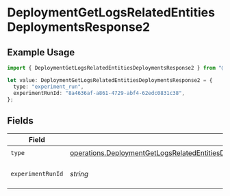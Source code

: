 # DeploymentGetLogsRelatedEntitiesDeploymentsResponse2

## Example Usage

```typescript
import { DeploymentGetLogsRelatedEntitiesDeploymentsResponse2 } from "@orq-ai/node/models/operations";

let value: DeploymentGetLogsRelatedEntitiesDeploymentsResponse2 = {
  type: "experiment_run",
  experimentRunId: "8a4636af-a861-4729-abf4-62edc0831c38",
};
```

## Fields

| Field                                                                                                                                                                                                                            | Type                                                                                                                                                                                                                             | Required                                                                                                                                                                                                                         | Description                                                                                                                                                                                                                      |
| -------------------------------------------------------------------------------------------------------------------------------------------------------------------------------------------------------------------------------- | -------------------------------------------------------------------------------------------------------------------------------------------------------------------------------------------------------------------------------- | -------------------------------------------------------------------------------------------------------------------------------------------------------------------------------------------------------------------------------- | -------------------------------------------------------------------------------------------------------------------------------------------------------------------------------------------------------------------------------- |
| `type`                                                                                                                                                                                                                           | [operations.DeploymentGetLogsRelatedEntitiesDeploymentsResponse200ApplicationJSONResponseBodyData42Type](../../models/operations/deploymentgetlogsrelatedentitiesdeploymentsresponse200applicationjsonresponsebodydata42type.md) | :heavy_check_mark:                                                                                                                                                                                                               | N/A                                                                                                                                                                                                                              |
| `experimentRunId`                                                                                                                                                                                                                | *string*                                                                                                                                                                                                                         | :heavy_check_mark:                                                                                                                                                                                                               | The id of the resource                                                                                                                                                                                                           |